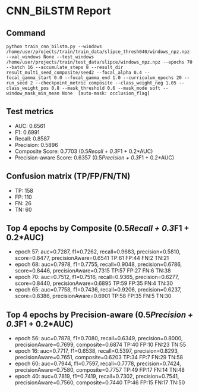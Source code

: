 # CNN_BiLSTM Report

## Command
```
python train_cnn_bilstm.py --windows /home/user/projects/train/train_data/slipce_thresh040/windows_npz.npz --val_windows None --test_windows /home/user/projects/train/test_data/slipce/windows_npz.npz --epochs 70 --batch 16 --accumulate_steps 8 --result_dir result_multi_seed_composite/seed2 --focal_alpha 0.4 --focal_gamma_start 0.0 --focal_gamma_end 1.0 --curriculum_epochs 20 --run_seed 2 --checkpoint_metric composite --class_weight_neg 1.05 --class_weight_pos 0.8 --mask_threshold 0.6 --mask_mode soft --window_mask_min_mean None  [auto-mask: occlusion_flag]
```

## Test metrics
- AUC: 0.6561
- F1: 0.6991
- Recall: 0.8587
- Precision: 0.5896
- Composite Score: 0.7703 (0.5*Recall + 0.3*F1 + 0.2*AUC)
- Precision-aware Score: 0.6357 (0.5*Precision + 0.3*F1 + 0.2*AUC)
## Confusion matrix (TP/FP/FN/TN)
- TP: 158
- FP: 110
- FN: 26
- TN: 60

## Top 4 epochs by Composite (0.5*Recall + 0.3*F1 + 0.2*AUC)
- epoch 57: auc=0.7287, f1=0.7262, recall=0.9683, precision=0.5810, score=0.8477, precisionAware=0.6541  TP:61 FP:44 FN:2 TN:21
- epoch 68: auc=0.7978, f1=0.7755, recall=0.9048, precision=0.6786, score=0.8446, precisionAware=0.7315  TP:57 FP:27 FN:6 TN:38
- epoch 70: auc=0.7512, f1=0.7516, recall=0.9365, precision=0.6277, score=0.8440, precisionAware=0.6895  TP:59 FP:35 FN:4 TN:30
- epoch 65: auc=0.7758, f1=0.7436, recall=0.9206, precision=0.6237, score=0.8386, precisionAware=0.6901  TP:58 FP:35 FN:5 TN:30

## Top 4 epochs by Precision-aware (0.5*Precision + 0.3*F1 + 0.2*AUC)
- epoch 56: auc=0.7878, f1=0.7080, recall=0.6349, precision=0.8000, precisionAware=0.7699, composite=0.6874  TP:40 FP:10 FN:23 TN:55
- epoch 16: auc=0.7717, f1=0.6538, recall=0.5397, precision=0.8293, precisionAware=0.7651, composite=0.6203  TP:34 FP:7 FN:29 TN:58
- epoch 60: auc=0.7944, f1=0.7597, recall=0.7778, precision=0.7424, precisionAware=0.7580, composite=0.7757  TP:49 FP:17 FN:14 TN:48
- epoch 40: auc=0.7819, f1=0.7419, recall=0.7302, precision=0.7541, precisionAware=0.7560, composite=0.7440  TP:46 FP:15 FN:17 TN:50
